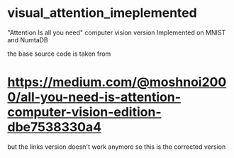 # visual_attention_imeplemented
"Attention Is all you need" computer vision version Implemented on MNIST and NumtaDB

the base source code is taken from 
# https://medium.com/@moshnoi2000/all-you-need-is-attention-computer-vision-edition-dbe7538330a4

but the links  version doesn't work anymore so this is the corrected version
